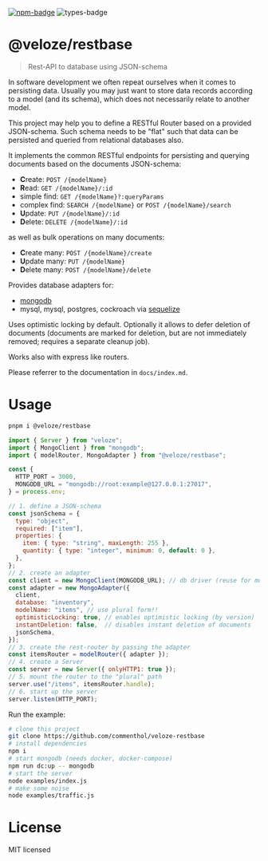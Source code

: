 [![npm-badge][npm-badge]][npm]
![types-badge][types-badge]

# @veloze/restbase

> Rest-API to database using JSON-schema

In software development we often repeat ourselves when it comes to persisting
data. Usually you may just want to store data records according to a model (and
its schema), which does not necessarily relate to another model.

This project may help you to define a RESTful Router based on a provided
JSON-schema. Such schema needs to be "flat" such that data can be persisted and
queried from relational databases also.

It implements the common RESTful endpoints for persisting and querying documents
based on the documents JSON-schema:

- **C**reate: `POST /{modelName}`
- **R**ead: `GET /{modelName}/:id`
- simple find: `GET /{modelName}?:queryParams`
- complex find: `SEARCH /{modelName}` or `POST /{modelName}/search`
- **U**pdate: `PUT /{modelName}/:id`
- **D**elete: `DELETE /{modelName}/:id`

as well as bulk operations on many documents:

- **C**reate many: `POST /{modelName}/create`
- **U**pdate many: `PUT /{modelName}`
- **D**elete many: `POST /{modelName}/delete`

Provides database adapters for:

- [mongodb](https://www.mongodb.com/docs/drivers/node/current/)
- mysql, mysql, postgres, cockroach via [sequelize](https://sequelize.org/)

Uses optimistic locking by default. Optionally it allows to defer deletion of
documents (documents are marked for deletion, but are not immediately removed;
requires a separate cleanup job).

Works also with express like routers.

Please referrer to the documentation in `docs/index.md`.

# Usage

```sh
pnpm i @veloze/restbase
```

```js
import { Server } from "veloze";
import { MongoClient } from "mongodb";
import { modelRouter, MongoAdapter } from "@veloze/restbase";

const {
  HTTP_PORT = 3000,
  MONGODB_URL = "mongodb://root:example@127.0.0.1:27017",
} = process.env;

// 1. define a JSON-schema
const jsonSchema = {
  type: "object",
  required: ["item"],
  properties: {
    item: { type: "string", maxLength: 255 },
    quantity: { type: "integer", minimum: 0, default: 0 },
  },
};
// 2. create an adapter
const client = new MongoClient(MONGODB_URL); // db driver (reuse for multiple data object)
const adapter = new MongoAdapter({
  client,
  database: "inventory",
  modelName: "items", // use plural form!!
  optimisticLocking: true, // enables optimistic locking (by version)
  instantDeletion: false,  // disables instant deletion of documents
  jsonSchema,
});
// 3. create the rest-router by passing the adapter
const itemsRouter = modelRouter({ adapter });
// 4. create a Server
const server = new Server({ onlyHTTP1: true });
// 5. mount the router to the "plural" path
server.use("/items", itemsRouter.handle);
// 6. start up the server
server.listen(HTTP_PORT);
```

Run the example:

```sh
# clone this project
git clone https://github.com/commenthol/veloze-restbase
# install dependencies
npm i
# start mongodb (needs docker, docker-compose)
npm run dc:up -- mongodb
# start the server
node examples/index.js
# make some noise
node examples/traffic.js
```

# License

MIT licensed

[npm-badge]: https://badgen.net/npm/v/@veloze/restbase
[npm]: https://www.npmjs.com/package/@veloze/restbase
[types-badge]: https://badgen.net/npm/types/@veloze/restbase
